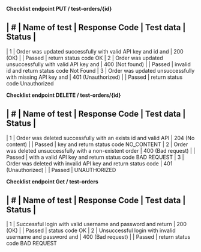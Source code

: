 **Checklist endpoint PUT / test-orders/{id}**

| # | Name of test                                                   | Response Code      | Test data      | Status |
------------------------------------------------------------------------------------------------------------------------
| 1 | Order was updated successfully with valid API key and id and   | 200 (OK)           |                | Passed |
return status code OK
| 2 | Order was updated unsuccessfully with valid API key and        | 400 (Not found)    |                | Passed |
invalid id and return status code Not Found
| 3 | Order was updated unsuccessfully with missing API key and      | 401 (Unauthorized) |                | Passed |
return status code Unauthorized

**Checklist endpoint DELETE / test-orders/{id}**

| # | Name of test                                                   | Response Code      | Test data      | Status |
------------------------------------------------------------------------------------------------------------------------
| 1 | Order was deleted successfully with an exists id and valid API | 204 (No content)   |                | Passed |
key and return status code NO_CONTENT
| 2 | Order was deleted unsuccessfully with a non-existent order     | 400 (Bad request)  |                | Passed |
with a valid API key and return status code BAD REQUEST 
| 3 | Order was deleted with invalid API key and return status code  | 401 (Unauthorized) |                | Passed |
UNAUTHORIZED

**Checklist endpoint Get / test-orders**

| # | Name of test                                                   | Response Code      | Test data      | Status |
------------------------------------------------------------------------------------------------------------------------
| 1 | Successful login with valid username and password and return   | 200 (OK)           |                | Passed |
status code OK
| 2 | Unsuccessful login with invalid username and password and      | 400 (Bad request)  |                | Passed |
return status code BAD REQUEST

